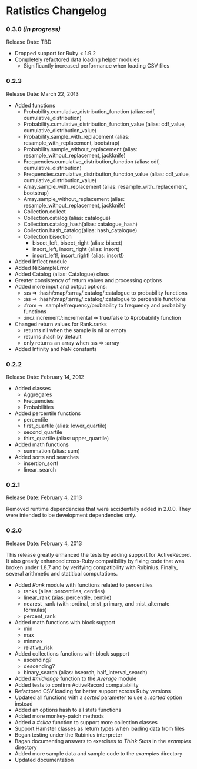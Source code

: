 # Ratistics Changelog

### 0.3.0 *(in progress)*

Release Date: TBD

* Dropped support for Ruby < 1.9.2
* Completely refactored data loading helper modules
  * Significantly increased performance when loading CSV files

### 0.2.3

Release Date: March 22, 2013

* Added functions
  * Probability.cumulative_distribution_function (alias: cdf, cumulative_distribution)
  * Probability.cumulative_distribution_function_value (alias: cdf_value, cumulative_distribution_value)
  * Probability.sample_with_replacement (alias: resample_with_replacement, bootstrap)
  * Probability.sample_without_replacement (alias: resample_without_replacement, jackknife)
  * Frequencies.cumulative_distribution_function (alias: cdf, cumulative_distribution)
  * Frequencies.cumulative_distribution_function_value (alias: cdf_value, cumulative_distribution_value)
  * Array.sample_with_replacement (alias: resample_with_replacement, bootstrap)
  * Array.sample_without_replacement (alias: resample_without_replacement, jackknife)
  * Collection.collect
  * Collection.catalog (alias: catalogue)
  * Collection.catalog_hash(alias: catalogue_hash)
  * Collection.hash_catalog(alias: hash_catalogue)
  * Collection bisection
    * bisect_left, bisect_right (alias: bisect)
    * insort_left, insort_right (alias: insort)
    * insort_left!, insort_right! (alias: insort!)
* Added Inflect module
* Added NilSampleError
* Added Catalog (alias: Catalogue) class
* Greater consistency of return values and processing options
* Added more input and output options:
  * :as => :hash/:map/:array/:catalog/:catalogue to probability functions
  * :as => :hash/:map/:array/:catalog/:catalogue to percentile functions
  * :from => :sample/frequency/probability to frequency and probabilty functions
  * :inc/:increment/:incremental => true/false to #probability function
* Changed return values for Rank.ranks
  * returns nil when the sample is nil or empty
  * returns :hash by default
  * only returns an array when :as => :array
* Added Infinity and NaN constants

### 0.2.2

Release Date: February 14, 2012

* Added classes
  * Aggregares
  * Frequencies
  * Probabilities
* Added percentile functions
  * percentile
  * first_quartile (alias: lower_quartile)
  * second_quartile
  * thirs_quartile (alias: upper_quartile)
* Added math functions
  * summation (alias: sum)
* Added sorts and searches
  * insertion_sort!
  * linear_search

### 0.2.1

Release Date: February 4, 2013

Removed runtime dependencies that were accidentally added in 2.0.0.
They were intended to be development dependencies only.

### 0.2.0

Release Date: February 4, 2013

This release greatly enhanced the tests by adding support for ActiveRecord.
It also greatly enhanced cross-Ruby compatibility by fixing code that
was broken under 1.8.7 and by verifying compatibility with Rubinius.
Finally, several arithmetic and statitical computations.

* Added *Rank* module with functions related to percentiles
  * ranks (alias: percentiles, centiles)
  * linear_rank (aias: percentile, centile)
  * nearest_rank (with :ordinal, :nist_primary, and :nist_alternate formulas)
  * percent_rank
* Added math functions with block support
  * min
  * max
  * minmax
  * relative_risk
* Added collections functions with block support
  * ascending?
  * descending?
  * binary_search (alias: bsearch, half_interval_search)
* Added *#midrange* function to the *Average* module
* Added tests to confirm ActiveRecord compatability
* Refactored CSV loading for better support across Ruby versions
* Updated all functions with a *sorted* parameter to use a *:sorted* option instead
* Added an options hash to all stats functions
* Added more monkey-patch methods
* Added a *#slice* function to support more collection classes
* Support Hamster classes as return types when loading data from files
* Began testing under the Rubinius interpreter
* Bagan documenting answers to exercises to *Think Stats* in the *examples* directory
* Added more sample data and sample code to the *examples* directory
* Updated documentation
